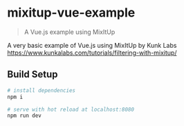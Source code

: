 # mixitup-vue-example

> A Vue.js example using MixItUp

A very basic example of Vue.js using MixItUp by Kunk Labs
https://www.kunkalabs.com/tutorials/filtering-with-mixitup/

## Build Setup

``` bash
# install dependencies
npm i

# serve with hot reload at localhost:8080
npm run dev
```
